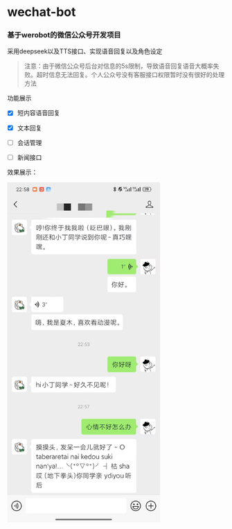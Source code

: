 # wechat-bot
### 基于werobot的微信公众号开发项目
采用deepseek以及TTS接口、实现语音回复以及角色设定



> 注意：由于微信公众号后台对信息的5s限制，导致语音回复语音大概率失败。超时信息无法回复。个人公众号没有客服接口权限暂时没有很好的处理方法



功能展示

- [x] 短内容语音回复
- [x] 文本回复
- [ ] 会话管理
- [ ] 新闻接口



效果展示：



<img src="data/效果图1.jpg" width= 70%>

